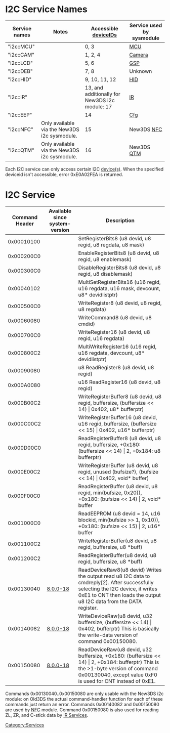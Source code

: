 # I2C Service Names

| Service names | Notes                                        | Accessible [deviceIDs](I2C_Registers "wikilink") | Service used by sysmodule             |
|---------------|----------------------------------------------|--------------------------------------------------|---------------------------------------|
| "i2c::MCU"    |                                              | 0, 3                                             | [MCU](MCU_Services "wikilink")        |
| "i2c::CAM"    |                                              | 1, 2, 4                                          | [Camera](Camera_Services "wikilink")  |
| "i2c::LCD"    |                                              | 5, 6                                             | [GSP](GSP_Services "wikilink")        |
| "i2c::DEB"    |                                              | 7, 8                                             | Unknown                               |
| "i2c::HID"    |                                              | 9, 10, 11, 12                                    | [HID](HID_Services "wikilink")        |
| "i2c::IR"     |                                              | 13, and additionally for New3DS i2c module: 17   | [IR](IR_Services "wikilink")          |
| "i2c::EEP"    |                                              | 14                                               | [Cfg](Config_Services "wikilink")     |
| "i2c::NFC"    | Only available via the New3DS i2c sysmodule. | 15                                               | New3DS [NFC](NFC_Services "wikilink") |
| "i2c::QTM"    | Only available via the New3DS i2c sysmodule. | 16                                               | New3DS [QTM](QTM_Services "wikilink") |

Each I2C service can only access certain I2C
[device(s)](I2C_Registers "wikilink"). When the specified deviceid isn't
accessible, error 0xE0A02FEA is returned.

# I2C Service

| Command Header | Available since system-version  | Description                                                                                                                                                                                                |
|----------------|---------------------------------|------------------------------------------------------------------------------------------------------------------------------------------------------------------------------------------------------------|
| 0x00010100     |                                 | SetRegisterBits8 (u8 devid, u8 regid, u8 regdata, u8 mask)                                                                                                                                                 |
| 0x000200C0     |                                 | EnableRegisterBits8 (u8 devid, u8 regid, u8 enablemask)                                                                                                                                                    |
| 0x000300C0     |                                 | DisableRegisterBits8 (u8 devid, u8 regid, u8 disablemask)                                                                                                                                                  |
| 0x00040102     |                                 | MultiSetRegisterBits16 (u16 regid, u16 regdata, u16 mask, devcount, u8\* devidlistptr)                                                                                                                     |
| 0x000500C0     |                                 | WriteRegister8 (u8 devid, u8 regid, u8 regdata)                                                                                                                                                            |
| 0x00060080     |                                 | WriteCommand8 (u8 devid, u8 cmdid)                                                                                                                                                                         |
| 0x000700C0     |                                 | WriteRegister16 (u8 devid, u8 regid, u16 regdata)                                                                                                                                                          |
| 0x000800C2     |                                 | MultiWriteRegister16 (u16 regid, u16 regdata, devcount, u8\* devidlistptr)                                                                                                                                 |
| 0x00090080     |                                 | u8 ReadRegister8 (u8 devid, u8 regid)                                                                                                                                                                      |
| 0x000A0080     |                                 | u16 ReadRegister16 (u8 devid, u8 regid)                                                                                                                                                                    |
| 0x000B00C2     |                                 | WriteRegisterBuffer8 (u8 devid, u8 regid, buffersize, (buffersize \<\< 14) \| 0x402, u8\* bufferptr)                                                                                                       |
| 0x000C00C2     |                                 | WriteRegisterBuffer16 (u8 devid, u16 regid, buffersize, (buffersize \<\< 15) \| 0x402, u16\* bufferptr)                                                                                                    |
| 0x000D00C0     |                                 | ReadRegisterBuffer8 (u8 devid, u8 regid, buffersize, +0x180: (buffersize \<\< 14) \| 2, +0x184: u8 bufferptr)                                                                                              |
| 0x000E00C2     |                                 | WriteRegisterBuffer (u8 devid, u8 regid, unused (bufsize?), (bufsize \<\< 14) \| 0x402, void\* buffer)                                                                                                     |
| 0x000F00C0     |                                 | ReadRegisterBuffer (u8 devid, u8 regid, min(bufsize, 0x20)), +0x180: (bufsize \<\< 14) \| 2, void\* buffer                                                                                                 |
| 0x001000C0     |                                 | ReadEEPROM (u8 devid = 14, u16 blockid, min(bufsize \>\> 1, 0x10)), +0x180: (bufsize \<\< 15) \| 2, u16\* buffer                                                                                           |
| 0x001100C2     |                                 | WriteRegisterBuffer(u8 devid, u8 regid, buffersize, u8 \*buff)                                                                                                                                             |
| 0x001200C2     |                                 | ReadRegisterBuffer(u8 devid, u8 regid, buffersize, u8 \*buff)                                                                                                                                              |
| 0x00130040     | [8.0.0-18](8.0.0-18 "wikilink") | ReadDeviceRaw8(u8 devid) Writes the output read u8 I2C data to cmdreply\[2\]. After successfully selecting the I2C device, it writes 0xE1 to CNT then loads the output u8 I2C data from the DATA register. |
| 0x00140082     | [8.0.0-18](8.0.0-18 "wikilink") | WriteDeviceRaw(u8 devid, u32 buffersize, (buffersize \<\< 14) \| 0x402, bufferptr) This is basically the write-data version of command 0x00150080.                                                         |
| 0x00150080     | [8.0.0-18](8.0.0-18 "wikilink") | ReadDeviceRaw(u8 devid, u32 buffersize, +0x180: (buffersize \<\< 14) \| 2, +0x184: bufferptr) This is the \>1-byte version of command 0x00130040, except value 0xF0 is used for CNT instead of 0xE1.       |

Commands 0x00130040..0x00150080 are only usable with the New3DS i2c
module: on Old3DS the actual command-handler function for each of these
commands just return an error. Commands 0x00140082 and 0x00150080 are
used by [NFC](NFC_Services "wikilink") module. Command 0x00150080 is
also used for reading ZL, ZR, and C-stick data by [IR
Services](IR_Services "wikilink").

[Category:Services](Category:Services "wikilink")